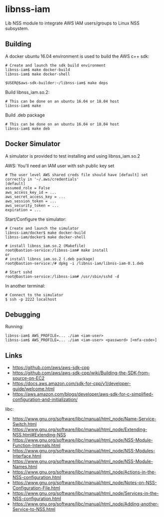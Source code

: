 # libnss-iam
Lib NSS module to integrate AWS IAM users/groups to Linux NSS subsystem.

## Building
A docker ubuntu 16.04 environment is used to build the AWS c++ sdk:
```
# Create and launch the sdk build environment
libnss-iam$ make docker-build
libnss-iam$ make docker-shell

$USER@$aws-sdk-builder:~/libnss-iam$ make deps
```

Build libnss_iam.so.2:
```
# This can be done on an ubuntu 16.04 or 18.04 host
libnss-iam$ make
```

Build .deb package
```
# This can be done on an ubuntu 16.04 or 18.04 host
libnss-iam$ make deb
```

## Docker Simulator
A simulator is provided to test installing and using libnss_iam.so.2

AWS: You'll need an IAM user with ssh public key set
```
# The user level AWS shared creds file should have [default] set correctly in '~/.aws/credentials'
[default]
assumed_role = False
aws_access_key_id = ...
aws_secret_access_key = ...
aws_session_token = ...
aws_security_token = ...
expiration = ...
```

Start/Configure the simulator:
```
# Create and launch the simulator
libnss-iam/docker$ make docker-build
libnss-iam/docker$ make docker-shell

# install libnss_iam.so.2 (Makefile)
root@bastion-service:/libnss-iam# make install
or
# install libnss_iam.so.2 (.deb package)
root@bastion-service:/# dpkg -i /libnss-iam/libnss-iam-0.1.deb

# Start sshd
root@bastion-service:/libnss-iam# /usr/sbin/sshd -d
```

In another terminal:
```
# Connect to the simulator
$ ssh -p 2222 localhost
```

## Debugging
Running:
```
libnss-iam$ AWS_PROFILE=... ./iam <iam-user>
libnss-iam$ AWS_PROFILE=... ./iam <iam-user> <password> [<mfa-code>]
```

## Links
* https://github.com/aws/aws-sdk-cpp
* https://github.com/aws/aws-sdk-cpp/wiki/Building-the-SDK-from-source-on-EC2
* https://docs.aws.amazon.com/sdk-for-cpp/v1/developer-guide/welcome.html
* https://aws.amazon.com/blogs/developer/aws-sdk-for-c-simplified-configuration-and-initialization/

libc:
* https://www.gnu.org/software/libc/manual/html_node/Name-Service-Switch.html
* https://www.gnu.org/software/libc/manual/html_node/Extending-NSS.html#Extending-NSS
* https://www.gnu.org/software/libc/manual/html_node/NSS-Module-Function-Internals.html
* https://www.gnu.org/software/libc/manual/html_node/NSS-Modules-Interface.html
* https://www.gnu.org/software/libc/manual/html_node/NSS-Module-Names.html
* https://www.gnu.org/software/libc/manual/html_node/Actions-in-the-NSS-configuration.html
* https://www.gnu.org/software/libc/manual/html_node/Notes-on-NSS-Configuration-File.html
* https://www.gnu.org/software/libc/manual/html_node/Services-in-the-NSS-configuration.html
* https://www.gnu.org/software/libc/manual/html_node/Adding-another-Service-to-NSS.html
